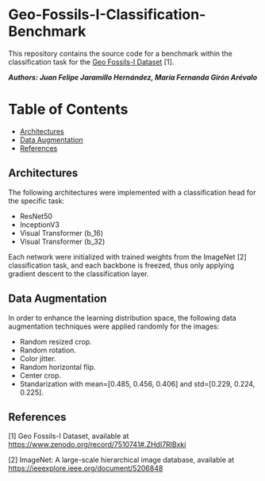 # Geo-Fossils-I-Classification-Benchmark

This repository contains the source code for a benchmark within the classification task for the [Geo Fossils-I Dataset](https://www.zenodo.org/record/7510741#.ZDfkf3ZBw2x) [1].


***Authors: Juan Felipe Jaramillo Hernández, María Fernanda Girón Arévalo***

Table of Contents
=================

<!--ts-->
   * [Architectures](#Architectures)
   * [Data Augmentation](#Data-Augmentation)
   * [References](#References)
<!--te-->

## Architectures

The following architectures were implemented with a classification head for the specific task:

* ResNet50
* InceptionV3
* Visual Transformer (b_16)
* Visual Transformer (b_32)

Each network were initialized with trained weights from the ImageNet [2] classification task, and each backbone is freezed, thus only applying gradient descent to the classification layer.


## Data Augmentation

In order to enhance the learning distribution space, the following data augmentation techniques were applied randomly for the images:

* Random resized crop.
* Random rotation.
* Color jitter.
* Random horizontal flip.
* Center crop.
* Standarization with  mean=[0.485, 0.456, 0.406] and std=[0.229, 0.224, 0.225].

## References

[1] Geo Fossils-I Dataset, available at https://www.zenodo.org/record/7510741#.ZHdI7RlBxki

[2] ImageNet: A large-scale hierarchical image database, available at https://ieeexplore.ieee.org/document/5206848
